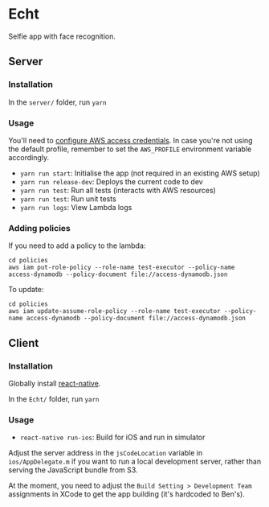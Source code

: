 # Echt

Selfie app with face recognition.

## Server

### Installation

In the `server/` folder, run `yarn`

### Usage

You'll need to [configure AWS access credentials](https://claudiajs.com/tutorials/installing.html). In case you're not using the default profile,
remember to set the `AWS_PROFILE` environment variable accordingly.

 * `yarn run start`: Initialise the app (not required in an existing AWS setup)
 * `yarn run release-dev`: Deploys the current code to dev
 * `yarn run test`: Run all tests (interacts with AWS resources)
 * `yarn run test`: Run unit tests
 * `yarn run logs`: View Lambda logs

### Adding policies

If you need to add a policy to the lambda:

    cd policies
    aws iam put-role-policy --role-name test-executor --policy-name access-dynamodb --policy-document file://access-dynamodb.json

To update:

    cd policies
    aws iam update-assume-role-policy --role-name test-executor --policy-name access-dynamodb --policy-document file://access-dynamodb.json

## Client

### Installation

Globally install [react-native](https://facebook.github.io/react-native/docs/getting-started.html).

In the `Echt/` folder, run `yarn`

### Usage

 * `react-native run-ios`: Build for iOS and run in simulator

Adjust the server address in the `jsCodeLocation` variable in `ios/AppDelegate.m`
if you want to run a local development server, rather than serving the JavaScript bundle from S3.

At the moment, you need to adjust the `Build Setting > Development Team` assignments in XCode to get
the app building (it's hardcoded to Ben's).
